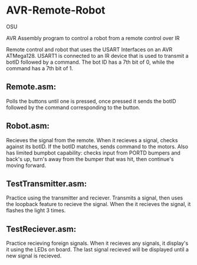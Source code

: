 AVR-Remote-Robot
================
OSU 

AVR Assembly program to control a robot from a remote control over IR

Remote control and robot that uses the USART Interfaces on an AVR ATMega128. USART1 is connected to an IR device that is used to transmit a botID followed by a command. The bot ID has a 7th bit of 0, while the command has a 7th bit of 1.
 
Remote.asm:
-----------
Polls the buttons until one is pressed, once pressed it sends the botID followed by the command corresponding to the button. 

Robot.asm:
----------
Recieves the signal from the remote. When it recieves a signal, checks against its botID. If the botID matches, sends command to the motors. Also has limited bumpbot capability: checks input from PORTD bumpers and back's up, turn's away from the bumper that was hit, then continue's moving forward.

TestTransmitter.asm:
--------------------
Practice using the transmitter and reciever. Transmits a signal, then uses the loopback feature to recieve the signal. When the it recieves the signal, it flashes the light 3 times.

TestReciever.asm:
-----------------
Practice recieving foreign signals. When it recieves any signals, it display's it using the LEDs on board. The last signal recieved will be displayed until a new signal is recieved.